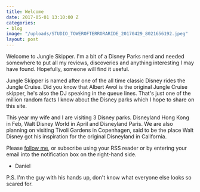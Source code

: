 ```yaml
---
title: Welcome
date: 2017-05-01 13:10:00 Z
categories:
- blog
image: "/uploads/STUDIO_TOWEROFTERRORARIDE_20170429_8021656192.jpeg"
layout: post
---
```


Welcome to Jungle Skipper. I'm a bit of a Disney Parks nerd and needed somewhere to put all my reviews, discoveries and anything interesting I may have found. Hopefully, someone will find it useful.

Jungle Skipper is named after one of the all time classic Disney rides the Jungle Cruise. Did you know that Albert Awol is the original Jungle Cruise skipper, he's also the DJ speaking in the queue lines. That's just one of the million random facts I know about the Disney parks which I hope to share on this site.

This year my wife and I are visiting 3 Disney parks. Disneyland Hong Kong in Feb, Walt Disney World in April and Disneyland Paris. We are also planning on visiting Tivoli Gardens in Copenhagen, said to be the place Walt Disney got his inspiration for the original Disneyland in California.

Please [follow me](http://twitter.com/_jungleskipper), or subscribe using your RSS reader or by entering your email into the notification box on the right-hand side.

- Daniel

P.S. I'm the guy with his hands up, don't know what everyone else looks so scared for.